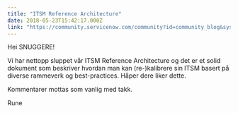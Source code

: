 ```yaml
---
title: "ITSM Reference Architecture"
date: 2018-05-23T15:42:17.000Z
link: "https://community.servicenow.com/community?id=community_blog&sys_id=effd61b4db9217404e1df4621f961980"
---
```

<p>Hei SNUGGERE!</p>
<p>Vi har nettopp sluppet vår ITSM Reference Architecture og det er et solid dokument som beskriver hvordan man kan (re-)kalibrere sin ITSM basert på diverse rammeverk og best-practices. Håper dere liker dette.</p>
<p>Kommentarer mottas som vanlig med takk.</p>
<p>Rune</p>